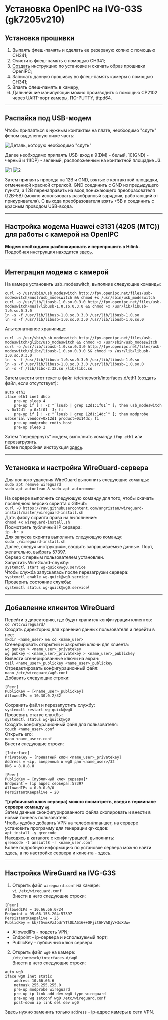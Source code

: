 # Установка OpenIPC на IVG-G3S (gk7205v210)
## Установка прошивки
1. Выпаять флеш-память и сделать ее резервную копию с помощью CH341;
2. Очистить флеш-память с помощью CH341;
3. [Создать](<https://openipc.org/supported-hardware/featured>) инструкцию по установке и скачать образ прошивки OpenIPC;
4. Записать данную прошивку во флеш-память камеры с помощью CH341;
5. Впаять флеш-память в камеру;
6. Дальнейшие манипуляции можно производить с помощью CP2102 через UART-порт камеры, ПО-PUTTY, tftpd64.
---
## Распайка под USB-модем
Чтобы припаяться к нужным контактам на плате, необходимо "сдуть" феном выделенную ниже часть:

![Деталь, которую необходимо "сдуть"](https://github.com/SergeiIvanov33/OpenIPC/blob/master/3.jpg)

Далее необходимо припаять USB-вход к 9(DM) - белый, 10(GND) - черный и 11(DP) - зеленый, расположенным на контактной площадке J3.

![1](https://github.com/SergeiIvanov33/OpenIPC/blob/master/1.jpg)
![2](https://github.com/SergeiIvanov33/OpenIPC/blob/master/2.jpg)

Затем припаять провода на 12В и GND, взятые с контактной площадки, отмеченной красной стрелкой. GND соединить с GND из предыдущего пункта, а 12В перенаправить на вход понижающего преобразователя (12В-5В) (можно использовать разобранный зарядник, работающий от прикуривателя). С выхода преобразователя взять +5В и соединить с красным проводом USB-входа.

---
## Настройка модема Huawei e3131 (420S (МТС)) для работы с камерой на OpenIPC
**Модем необходимо разблокировать и перепрошить в Hilink.**
Подробная инструкция находится [здесь](<https://www.youtube.com/watch?v=Fh9ysGLFdDM&ab_channel=%D0%90%D0%B2%D0%B8%D1%82%D0%BE%D0%B4%D0%BE%D1%80.%D0%A0%D0%A4>).

---
## Интеграция модема с камерой
На камере установить usb_modeswitch, выполнив следующие команды:
```
curl -o /usr/sbin/usb_modeswitch http://fpv.openipc.net/files/usb-modeswitch/musl/usb_modeswitch && chmod +x /usr/sbin/usb_modeswitch
curl -o /usr/lib/libusb-1.0.so.0.3.0 http://fpv.openipc.net/files/usb-modeswitch/musl/libusb-1.0.so.0.3.0 && chmod +x /usr/lib/libusb-1.0.so.0.3.0
ln -s -f /usr/lib/libusb-1.0.so.0.3.0 /usr/lib/libusb-1.0.so
ln -s -f /usr/lib/libusb-1.0.so.0.3.0 /usr/lib/libusb-1.0.so.0
```
Альтернативное хранилище:
```
curl -o /usr/sbin/usb_modeswitch http://fpv.openipc.net/files/usb-modeswitch/glibc/usb_modeswitch && chmod +x /usr/sbin/usb_modeswitch
curl -o /usr/lib/libusb-1.0.so.0.3.0 http://fpv.openipc.net/files/usb-modeswitch/glibc/libusb-1.0.so.0.3.0 && chmod +x /usr/lib/libusb-1.0.so.0.3.0
ln -s -f /usr/lib/libusb-1.0.so.0.3.0 /usr/lib/libusb-1.0.so
ln -s -f /usr/lib/libusb-1.0.so.0.3.0 /usr/lib/libusb-1.0.so.0
ln -s -f /lib/libc-2.32.so /lib/libc.so
```
Затем внести этот текст в файл /etc/network/interfaces.d/eth1 (создать файл, если отсутствует):
```
auto eth1
iface eth1 inet dhcp
    pre-up sleep 4
    pre-up if [ ! -z "`lsusb | grep 12d1:1f01`" ]; then usb_modeswitch -v 0x12d1 -p 0x1f01 -J; fi
    pre-up if [ ! -z "`lsusb | grep 12d1:14dc`" ]; then modprobe usbserial vendor=0x12d1 product=0x14dc; fi
    pre-up modprobe rndis_host
    pre-up sleep 2
```
Затем "передернуть" модем, выполнить команду ```ifup eth1``` или перезагрузить.\
Более подробная инструкция [здесь](<https://github.com/OpenIPC/sandbox-fpv/blob/master/lte-fpv.md>).

---
## Установка и настройка WireGuard-сервера
Для полного удаления WireGuard выполнить следующие команды:\
```sudo apt remove wireguard```\
```sudo apt autoclean & sudo apt autoremove```  

На сервере выполнить следующую команду для того, чтобы скачать последнюю версию скрипта с GitHub:\
```curl -O https://raw.githubusercontent.com/angristan/wireguard-install/master/wireguard-install.sh```\
Дать файлу скрипта права на выполнение:\
```chmod +x wireguard-install.sh```\
Посмотреть публичный IP сервера:\
```ip -br a```\
Для запуска скрипта выполнить следующую команду:\
```sudo ./wireguard-install.sh```\
Далее, следуя инструкциям, вводить запрашиваемые данные. Порт, желательно, выбрать 57397.\
Сервер с первым пользователем установлен.\
Запустить WireGuard-службу:\
```systemctl start wg-quick@wg0.service```\
Чтобы служба запускалась после перезагрузки сервера:\
```systemctl enable wg-quick@wg0.service```\
Проверить состояние службы:\
```systemctl status wg-quick@wg0.service```\

---
## Добавление клиентов WireGuard
Перейти в директорию, где будут хранится конфигурации клиентов:\
```cd /etc/wireguard/```\
Создать директорию для хранения данных пользователя и перейти в нее:\
```mkdir <name_user> && cd <name_user>```\
Сгенерировать открытый и закрытый ключи для клиента:\
```wg genkey > <name_user>_privatekey```\
```wg pubkey < <name_user>_privatekey > <name_user>_publickey```\
Вывести сгенерированные ключи на экран:\
```tail <name_user>_publickey <name_user>_publickey```\
Отредактировать конфигурационный файл:\
```nano /etc/wireguard/wg0.conf```\
Добавить следующие строки:
```
[Peer]
PublicKey = [<name_user>_publickey]
AllowedIPs = 10.30.0.2/32
```
Сохранить файл и перезапустить службу:\
```systemctl restart wg-quick@wg0```\
Проверить статус службы:\
```systemctl status wg-quick@wg0```\
Создать конфигурационный файл для пользователя:\
```touch <name_user>.conf```\
Открыть его:\
```nano <name_user>.conf```\
Внести следующие строки:
```
[Interface]
PrivateKey = [приватный ключ <name_user>_privatekey]
Address = <ip, введенный в wg0 для <name_user>/32
DNS = 8.8.8.8

[Peer]
PublicKey = [публичный ключ сервера]*
Endpoint = [ip адрес сервера]:57397
AllowedIPs = 0.0.0.0/0
PersistentKeepalive = 20
```
***[публичный ключ сервера] можно посмотреть, введя в терминале сервера команду ```wg```**.\
Затем данные сконфигурированного файла скопировать и внести в новый тоннель пользователя.\
Чтобы удобно добавить VPN на телефон/планшет, на сервере установить программу для генерации qr-кодов:\
```apt install -y qrencode```\
Находясь в каталоге с конфигурацией, выполнить:\
```qrencode -t ansiutf8 -r <name_user.conf```\
Более подробную информацию по установке сервера можно найти [здесь](https://losst.pro/prostaya-nastrojka-wireguard-linux), а по настройке сервера и клиента - [здесь](<https://profitserver.ru/knowledge-base/nastroyka-wireguard-vpn-na-svoem-servere>). 

---
## Настройка WireGuard на IVG-G3S
1. Открыть файл ```wireguard.conf``` на камере:\
```vi /etc/wireguard.conf```\
Внести в него следующие строки:
```
[Peer]
AllowedIPs = 10.66.66.0/24
Endpoint = 95.66.153.204:57397
PersistentKeepalive = 25
PublicKey = kb/f5vmkVzJodrYTlDbA616++OFjitGHVADjV+3sXUw= 
```
- AllowedIPs - подсеть VPN;
- Endpoint - ip-сервера и используемый порт;
- PublicKey - публичный ключ сервера.
2. Открыть файл ```wg0``` на камере:\
```/etc/network/interfaces.d/wg0```\
Внести в него следующие строки:
```
auto wg0
iface wg0 inet static
    address 10.66.66.6
    netmask 255.255.255.0
    pre-up modprobe wireguard
    pre-up ip link add dev wg0 type wireguard
    pre-up wg setconf wg0 /etc/wireguard.conf
    post-down ip link del dev wg0
```
Здесь нужно заменить только ```address``` - ip-адрес камеры в сети VPN.





